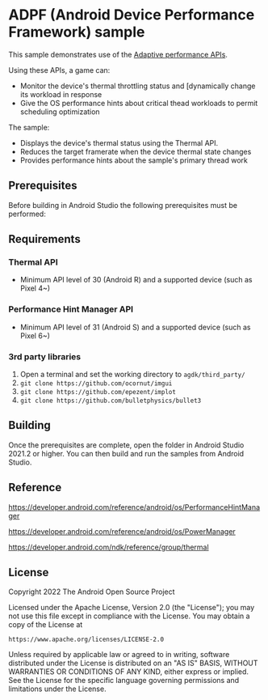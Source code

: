 # ADPF (Android Device Performance Framework) sample

This sample demonstrates use of the [Adaptive performance APIs](https://developer.android.com/games/optimize/adpf).

Using these APIs, a game can: 

- Monitor the device's thermal throttling status and [dynamically change its workload in response
- Give the OS performance hints about critical thead workloads to permit scheduling optimization

The sample:

- Displays the device's thermal status using the Thermal API.
- Reduces the target framerate when the device thermal state changes
- Provides performance hints about the sample's primary thread work

## Prerequisites

Before building in Android Studio the following prerequisites must be
performed:

## Requirements

### Thermal API

- Minimum API level of 30 (Android R) and a supported device (such as Pixel 4~)

### Performance Hint Manager API

- Minimum API level of 31 (Android S) and a supported device (such as Pixel 6~)

### 3rd party libraries

1. Open a terminal and set the working directory to `agdk/third_party/`
2. `git clone https://github.com/ocornut/imgui`
3. `git clone https://github.com/epezent/implot`
4. `git clone https://github.com/bulletphysics/bullet3`

## Building

Once the prerequisites are complete, open the folder in Android Studio 2021.2
or higher. You can then build and run the samples from Android Studio.

## Reference

https://developer.android.com/reference/android/os/PerformanceHintManager

https://developer.android.com/reference/android/os/PowerManager

https://developer.android.com/ndk/reference/group/thermal

## License

Copyright 2022 The Android Open Source Project

Licensed under the Apache License, Version 2.0 (the "License");
you may not use this file except in compliance with the License.
You may obtain a copy of the License at

    https://www.apache.org/licenses/LICENSE-2.0

Unless required by applicable law or agreed to in writing, software
distributed under the License is distributed on an "AS IS" BASIS,
WITHOUT WARRANTIES OR CONDITIONS OF ANY KIND, either express or implied.
See the License for the specific language governing permissions and
limitations under the License.
